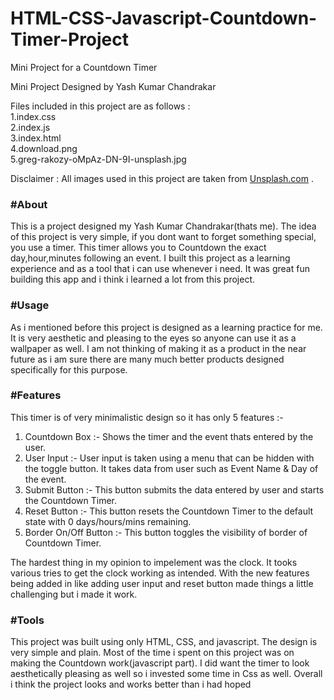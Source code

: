 # HTML-CSS-Javascript-Countdown-Timer-Project
Mini Project for a Countdown Timer 

Mini Project Designed by Yash Kumar Chandrakar

Files included in this project are as follows : <br>
1.index.css <br>
2.index.js <br>
3.index.html <br>
4.download.png <br>
5.greg-rakozy-oMpAz-DN-9I-unsplash.jpg <br>

Disclaimer : All images used in this project are taken from <a href = "https://unsplash.com/" target="_main" >Unsplash.com</a> .

<h3>#About</h3>
    <p>This is a project designed my Yash Kumar Chandrakar(thats me). The idea of this project is very simple, if you dont
        want to forget something special, you use a timer. This timer allows you to Countdown the exact day,hour,minutes following an
        event. I built this project as a learning experience and as a tool that i can use whenever i need. It was great
        fun building this app and i think i learned a lot from this project. </p>
    <h3>#Usage</h3>
    <p>As i mentioned before this project is designed as a learning practice for me. It is very aesthetic and pleasing
        to the eyes so anyone can use it as a wallpaper as well. I am not thinking of making it as a product in the near
        future as i am sure there are many much better products designed specifically for this purpose. </p>
    <h3>#Features</h3>
    <p>This timer is of very minimalistic design so it has only 5 features :-</p>
    <ol>
        <li>Countdown Box :- Shows the timer and the event thats entered by the user. </li>
        <li>User Input :- User input is taken using a menu that can be hidden with the toggle button. It takes data
            from user such as Event Name & Day of the event.</li>
        <li>Submit Button :- This button submits the data entered by user and starts the Countdown Timer.</li>
        <li>Reset Button :- This button resets the Countdown Timer to the default state with 0 days/hours/mins
            remaining.</li>
        <li>Border On/Off Button :- This button toggles the visibility of border of Countdown Timer.</li>
    </ol>
    <p>The hardest thing in my opinion to impelement was the clock. It tooks various tries to get the clock working as
        intended. With the new features being added in like adding user input and reset button made things a little
        challenging but i made it work.</p>
    <h3>#Tools</h3>
    <p>This project was built using only HTML, CSS, and javascript. The design is very simple and plain. Most of the
        time i spent on this project was on making the Countdown work(javascript part). I did want the timer to look
        aesthetically pleasing as well so i invested some time in Css as well. Overall i think the project looks and
        works better than i had hoped</p>
